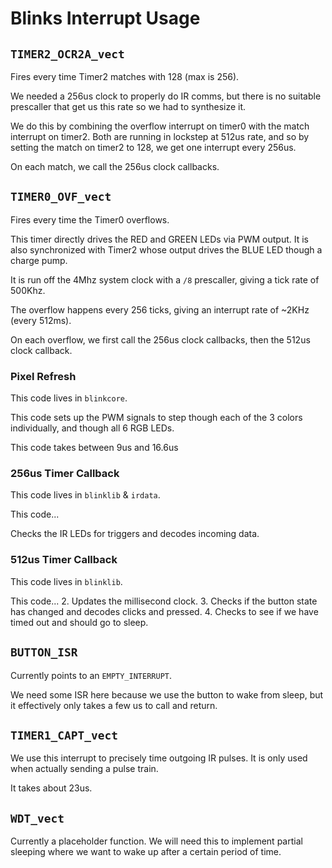 # Blinks Interrupt Usage

## `TIMER2_OCR2A_vect`

Fires every time Timer2 matches with 128 (max is 256). 

We needed a 256us clock to properly do IR comms, but there is no suitable prescaller that get us this rate so we had to synthesize it.

We do this by combining the overflow interrupt on timer0 with the match interrupt on timer2. Both are running in lockstep at 512us rate, and so by setting the match on timer2 to 128, we get one interrupt every 256us.

On each match, we call the 256us clock callbacks. 

## `TIMER0_OVF_vect`

Fires every time the Timer0 overflows.

This timer directly drives the RED and GREEN LEDs via PWM output. It is also synchronized with Timer2 whose output drives the BLUE LED though a charge pump. 

It is run off the 4Mhz system clock with a `/8` prescaller, giving a tick rate of 500Khz. 

The overflow happens every 256 ticks, giving an interrupt rate of ~2KHz (every 512ms).

On each overflow, we first call the 256us clock callbacks, then the 512us clock callback.  

### Pixel Refresh

This code lives in `blinkcore`. 

This code sets up the PWM signals to step though each of the 3 colors individually, and though all 6 RGB LEDs. 

This code takes between 9us and 16.6us

### 256us Timer Callback

This code lives in `blinklib` & `irdata`.

This code...

Checks the IR LEDs for triggers and decodes incoming data.


### 512us Timer Callback

This code lives in `blinklib`.

This code...
2. Updates the millisecond clock. 
3. Checks if the button state has changed and decodes clicks and pressed.
4. Checks to see if we have timed out and should go to sleep. 

## `BUTTON_ISR`

Currently points to an `EMPTY_INTERRUPT`. 

We need some ISR here because we use the button to wake from sleep, but it effectively only takes a few us to call and return. 

## `TIMER1_CAPT_vect`

We use this interrupt to precisely time outgoing IR pulses. It is only used when actually sending a pulse train. 

It takes about 23us. 

## `WDT_vect`

Currently a placeholder function. We will need this to implement partial sleeping where we want to wake up after a certain period of time.  

